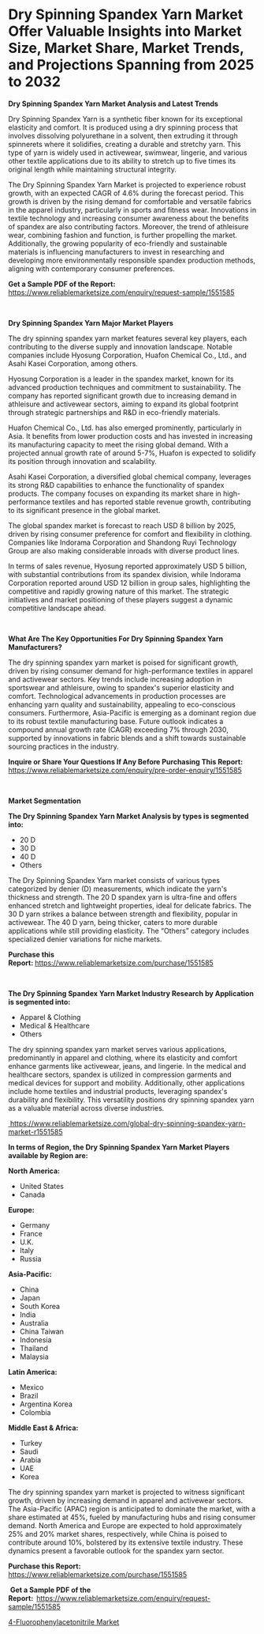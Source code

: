 <p><h1>Dry Spinning Spandex Yarn Market Offer Valuable Insights into Market Size, Market Share, Market Trends, and Projections Spanning from 2025 to 2032</h1></p><p><strong>Dry Spinning Spandex Yarn Market Analysis and Latest Trends</strong></p>
<p><p>Dry Spinning Spandex Yarn is a synthetic fiber known for its exceptional elasticity and comfort. It is produced using a dry spinning process that involves dissolving polyurethane in a solvent, then extruding it through spinnerets where it solidifies, creating a durable and stretchy yarn. This type of yarn is widely used in activewear, swimwear, lingerie, and various other textile applications due to its ability to stretch up to five times its original length while maintaining structural integrity.</p><p>The Dry Spinning Spandex Yarn Market is projected to experience robust growth, with an expected CAGR of 4.6% during the forecast period. This growth is driven by the rising demand for comfortable and versatile fabrics in the apparel industry, particularly in sports and fitness wear. Innovations in textile technology and increasing consumer awareness about the benefits of spandex are also contributing factors. Moreover, the trend of athleisure wear, combining fashion and function, is further propelling the market. Additionally, the growing popularity of eco-friendly and sustainable materials is influencing manufacturers to invest in researching and developing more environmentally responsible spandex production methods, aligning with contemporary consumer preferences.</p></p>
<p><strong>Get a Sample PDF of the Report:&nbsp;</strong> <a href="https://www.reliablemarketsize.com/enquiry/request-sample/1551585?utm_campaign=2941&utm_medium=2&utm_source=Github&utm_content=ia&utm_term=02042025&utm_id=dry-spinning-spandex-yarn">https://www.reliablemarketsize.com/enquiry/request-sample/1551585</a></p>
<p>&nbsp;</p>
<p><strong>Dry Spinning Spandex Yarn Major Market Players</strong></p>
<p><p>The dry spinning spandex yarn market features several key players, each contributing to the diverse supply and innovation landscape. Notable companies include Hyosung Corporation, Huafon Chemical Co., Ltd., and Asahi Kasei Corporation, among others.</p><p>Hyosung Corporation is a leader in the spandex market, known for its advanced production techniques and commitment to sustainability. The company has reported significant growth due to increasing demand in athleisure and activewear sectors, aiming to expand its global footprint through strategic partnerships and R&D in eco-friendly materials.</p><p>Huafon Chemical Co., Ltd. has also emerged prominently, particularly in Asia. It benefits from lower production costs and has invested in increasing its manufacturing capacity to meet the rising global demand. With a projected annual growth rate of around 5-7%, Huafon is expected to solidify its position through innovation and scalability.</p><p>Asahi Kasei Corporation, a diversified global chemical company, leverages its strong R&D capabilities to enhance the functionality of spandex products. The company focuses on expanding its market share in high-performance textiles and has reported stable revenue growth, contributing to its significant presence in the global market.</p><p>The global spandex market is forecast to reach USD 8 billion by 2025, driven by rising consumer preference for comfort and flexibility in clothing. Companies like Indorama Corporation and Shandong Ruyi Technology Group are also making considerable inroads with diverse product lines.</p><p>In terms of sales revenue, Hyosung reported approximately USD 5 billion, with substantial contributions from its spandex division, while Indorama Corporation reported around USD 12 billion in group sales, highlighting the competitive and rapidly growing nature of this market. The strategic initiatives and market positioning of these players suggest a dynamic competitive landscape ahead.</p></p>
<p>&nbsp;</p>
<p><strong>What Are The Key Opportunities For Dry Spinning Spandex Yarn Manufacturers?</strong></p>
<p><p>The dry spinning spandex yarn market is poised for significant growth, driven by rising consumer demand for high-performance textiles in apparel and activewear sectors. Key trends include increasing adoption in sportswear and athleisure, owing to spandex's superior elasticity and comfort. Technological advancements in production processes are enhancing yarn quality and sustainability, appealing to eco-conscious consumers. Furthermore, Asia-Pacific is emerging as a dominant region due to its robust textile manufacturing base. Future outlook indicates a compound annual growth rate (CAGR) exceeding 7% through 2030, supported by innovations in fabric blends and a shift towards sustainable sourcing practices in the industry.</p></p>
<p><strong>Inquire or Share Your Questions If Any Before Purchasing This Report:</strong> <a href="https://www.reliablemarketsize.com/enquiry/pre-order-enquiry/1551585?utm_campaign=2941&utm_medium=2&utm_source=Github&utm_content=ia&utm_term=02042025&utm_id=dry-spinning-spandex-yarn">https://www.reliablemarketsize.com/enquiry/pre-order-enquiry/1551585</a></p>
<p>&nbsp;</p>
<p><strong>Market Segmentation</strong></p>
<p><strong>The Dry Spinning Spandex Yarn Market Analysis by types is segmented into:</strong></p>
<p><ul><li>20 D</li><li>30 D</li><li>40 D</li><li>Others</li></ul></p>
<p><p>The Dry Spinning Spandex Yarn market consists of various types categorized by denier (D) measurements, which indicate the yarn's thickness and strength. The 20 D spandex yarn is ultra-fine and offers enhanced stretch and lightweight properties, ideal for delicate fabrics. The 30 D yarn strikes a balance between strength and flexibility, popular in activewear. The 40 D yarn, being thicker, caters to more durable applications while still providing elasticity. The “Others” category includes specialized denier variations for niche markets.</p></p>
<p><strong>Purchase this Report:&nbsp;</strong><a href="https://www.reliablemarketsize.com/purchase/1551585?utm_campaign=2941&utm_medium=2&utm_source=Github&utm_content=ia&utm_term=02042025&utm_id=dry-spinning-spandex-yarn">https://www.reliablemarketsize.com/purchase/1551585</a></p>
<p>&nbsp;</p>
<p><strong>The Dry Spinning Spandex Yarn Market Industry Research by Application is segmented into:</strong></p>
<p><ul><li>Apparel & Clothing</li><li>Medical & Healthcare</li><li>Others</li></ul></p>
<p><p>The dry spinning spandex yarn market serves various applications, predominantly in apparel and clothing, where its elasticity and comfort enhance garments like activewear, jeans, and lingerie. In the medical and healthcare sectors, spandex is utilized in compression garments and medical devices for support and mobility. Additionally, other applications include home textiles and industrial products, leveraging spandex's durability and flexibility. This versatility positions dry spinning spandex yarn as a valuable material across diverse industries.</p></p>
<p><a href="https://www.reliablemarketsize.com/global-dry-spinning-spandex-yarn-market-r1551585?utm_campaign=2941&utm_medium=2&utm_source=Github&utm_content=ia&utm_term=02042025&utm_id=dry-spinning-spandex-yarn">&nbsp;https://www.reliablemarketsize.com/global-dry-spinning-spandex-yarn-market-r1551585</a></p>
<p><strong>In terms of Region, the Dry Spinning Spandex Yarn Market Players available by Region are:</strong></p>
<p>
    <p> <strong> North America: </strong>
        <ul>
            <li>United States</li>
            <li>Canada</li>
        </ul>
        </p> 
    <p> <strong> Europe: </strong>
        <ul>
            <li>Germany</li>
            <li>France</li>
            <li>U.K.</li>
            <li>Italy</li>
            <li>Russia</li>
        </ul>
        </p> 
    <p> <strong> Asia-Pacific: </strong>
        <ul>
            <li>China</li>
            <li>Japan</li>
            <li>South Korea</li>
            <li>India</li>
            <li>Australia</li>
            <li>China Taiwan</li>
            <li>Indonesia</li>
            <li>Thailand</li>
            <li>Malaysia</li>
        </ul>
        </p> 
    <p> <strong> Latin America: </strong>
        <ul>
            <li>Mexico</li>
            <li>Brazil</li>
            <li>Argentina Korea</li>
            <li>Colombia</li>
        </ul>
        </p> 
    <p> <strong> Middle East & Africa: </strong>
        <ul>
            <li>Turkey</li>
            <li>Saudi</li>
            <li>Arabia</li>
            <li>UAE</li>
            <li>Korea</li>
        </ul>
    </p>
    </p>
<p><p>The dry spinning spandex yarn market is projected to witness significant growth, driven by increasing demand in apparel and activewear sectors. The Asia-Pacific (APAC) region is anticipated to dominate the market, with a share estimated at 45%, fueled by manufacturing hubs and rising consumer demand. North America and Europe are expected to hold approximately 25% and 20% market shares, respectively, while China is poised to contribute around 10%, bolstered by its extensive textile industry. These dynamics present a favorable outlook for the spandex yarn sector.</p></p>
<p><strong>Purchase this Report: </strong><a href="https://www.reliablemarketsize.com/purchase/1551585?utm_campaign=2941&utm_medium=2&utm_source=Github&utm_content=ia&utm_term=02042025&utm_id=dry-spinning-spandex-yarn">https://www.reliablemarketsize.com/purchase/1551585</a></p>
<p>&nbsp;<strong>Get a Sample PDF of the Report:&nbsp;&nbsp;</strong><a href="https://www.reliablemarketsize.com/enquiry/request-sample/1551585?utm_campaign=2941&utm_medium=2&utm_source=Github&utm_content=ia&utm_term=02042025&utm_id=dry-spinning-spandex-yarn">https://www.reliablemarketsize.com/enquiry/request-sample/1551585</a></p>
<p><strong></strong></p>
<p><p><a href="https://github.com/AshikRahman991/Market-Research-Report-List-2/blob/main/4-fluorophenylacetonitrile-market.md?utm_campaign=2941&utm_medium=2&utm_source=Github&utm_content=ia&utm_term=02042025&utm_id=dry-spinning-spandex-yarn">4-Fluorophenylacetonitrile Market</a></p></p>
